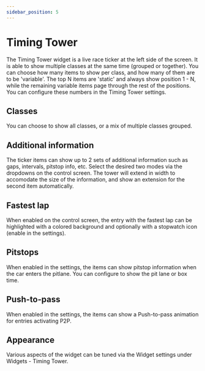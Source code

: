 ```yaml
---
sidebar_position: 5
---
```


# Timing Tower

The Timing Tower widget is a live race ticker at the left side of the screen. It is able to show multiple classes at the same time (grouped or together). You can choose how many items to show per class, and how many of them are to be 'variable'. The top N items are 'static' and always show position 1 - N, while the remaining variable items page through the rest of the positions. You can configure these numbers in the Timing Tower settings.

## Classes
You can choose to show all classes, or a mix of multiple classes grouped.

## Additional information
The ticker items can show up to 2 sets of additional information such as gaps, intervals, pitstop info, etc. Select the desired two modes via the dropdowns on the control screen. The tower will extend in width to accomodate the size of the information, and show an extension for the second item automatically.

## Fastest lap
When enabled on the control screen, the entry with the fastest lap can be highlighted with a colored background and optionally with a stopwatch icon (enable in the settings).

## Pitstops
When enabled in the settings, the items can show pitstop information when the car enters the pitlane. You can configure to show the pit lane or box time.

## Push-to-pass
When enabled in the settings, the items can show a Push-to-pass animation for entries activating P2P.

## Appearance
Various aspects of the widget can be tuned via the Widget settings under Widgets - Timing Tower.